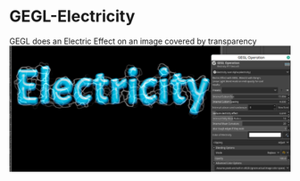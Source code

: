 # GEGL-Electricity
GEGL does an Electric Effect on an image covered by transparency
![image preview](epreview1.png )
